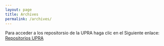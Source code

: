 ```yaml
---
layout: page
title: Archives
permalink: /archives/
---
```


 
Para acceder a los repositorsio de la UPRA haga clic en el Siguiente enlace:
[Repositorios UPRA](https://github.com/UpraAnalisis?tab=repositories)
